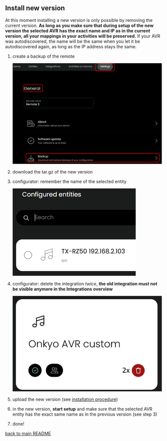 ## Install new version

At this moment installing a new version is only possible by removing the current version. **As long as you make sure that during setup of the new version the selected AVR has the exact name and IP as in the current version, all your mappings in your activities will be preserved.**
If your AVR was autodiscovered, the name will be the same when you let it be autodiscovered again, as long as the IP address stays the same.

1. create a backup of the remote

   ![](../screenshots/backup.png)

2. download the tar.gz of the new version
3. configurator: remember the name of the selected entity

   ![](../screenshots/entity.png)

4. configurator: delete the integration _twice_, **the old integration must not be visible anymore in the Integrations overview**

   ![](../screenshots/delete2x.png)

5. upload the new version (see [installation procedure](./installation.md#installation))
6. in the new version, **start setup** and make sure that the selected AVR entity has the exact same name as in the previous version (see step 3)
7. done!

[back to main README](../README.md#install-new-version)
